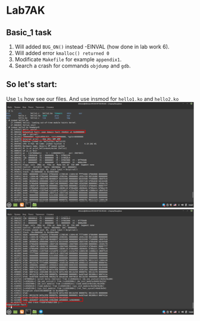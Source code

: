 # Lab7AK
##  Basic_1 task
1. Will added `BUG_ON()` instead -EINVAL (how done in lab work 6).
2. Will added error `kmalloc() returned 0`
3. Modificate `Makefile` for example `appendix1`.
4. Search a crash for commands `objdump` and `gdb`.
## So let's start:
Use `ls` how see our files. And use insmod for `hello1.ko` and `hello2.ko`
![](https://github.com/Threadripper1/Lab7AK/blob/main/images/1.png)
![](https://github.com/Threadripper1/Lab7AK/blob/main/images/2.png)


